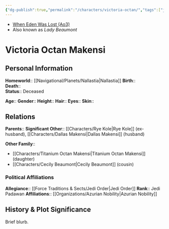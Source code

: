 ```yaml
---
{"dg-publish":true,"permalink":"/characters/victoria-octan/","tags":["jedipadawan"]}
---
```


- [When Eden Was Lost (Ao3)](https://archiveofourown.org/works/19334440/chapters/45992584)
- Also known as *Lady Beaumont*
# Victoria Octan Makensi
>

## Personal Information

**Homeworld**::  [[Navigational/Planets/Nallastia\|Nallastia]]
**Birth**::  
**Death**::  
**Status**::  Deceased 

**Age**:: 
**Gender**:: 
**Height**:: 
**Hair**:: 
**Eyes**:: 
**Skin**:: 

## Relations

**Parents**:: 
**Significant Other**::  [[Characters/Rye Kole\|Rye Kole]] (ex-husband), [[Characters/Dallas Makensi\|Dallas Makensi]] (husband)

**Other Family**::
- [[Characters/Titanium Octan Makensi\|Titanium Octan Makensi]] (daughter)
- [[Characters/Cecily Beaumont\|Cecily Beaumont]] (cousin)

### Political Affiliations

**Allegiance**::  [[Force Traditions & Sects/Jedi Order\|Jedi Order]]
**Rank**::  Jedi Padawan
**Affiliations**::  [[Organizations/Azurian Nobility\|Azurian Nobility]] 

## History & Plot Significance

Brief blurb.